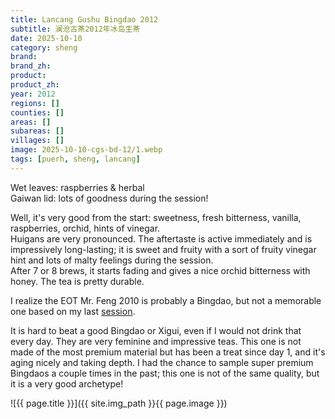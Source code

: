 ```yaml
---
title: Lancang Gushu Bingdao 2012
subtitle: 澜沧古茶2012年冰岛生茶
date: 2025-10-10
category: sheng
brand: 
brand_zh: 
product: 
product_zh: 
year: 2012
regions: []
counties: []
areas: []
subareas: []
villages: []
image: 2025-10-10-cgs-bd-12/1.webp
tags: [puerh, sheng, lancang]
---
```


Wet leaves: raspberries & herbal\
Gaiwan lid: lots of goodness during the session!

Well, it's very good from the start: sweetness, fresh bitterness, vanilla, raspberries, orchid, hints of vinegar.\
Huigans are very pronounced. The aftertaste is active immediately and is impressively long-lasting; it is sweet and fruity with a sort of fruity vinegar hint and lots of malty feelings during the session.\
After 7 or 8 brews, it starts fading and gives a nice orchid bitterness with honey. The tea is pretty durable.

I realize the EOT Mr. Feng 2010 is probably a Bingdao, but not a memorable one based on my last [session](https://fdrx.github.io/sheng/2025/09/17/mrf-sr-10.html).

It is hard to beat a good Bingdao or Xigui, even if I would not drink that every day. They are very feminine and impressive teas. This one is not made of the most premium material but has been a treat since day 1, and it's aging nicely and taking depth. I had the chance to sample super premium Bingdaos a couple times in the past; this one is not of the same quality, but it is a very good archetype!

![{{ page.title }}]({{ site.img_path }}{{ page.image }})

